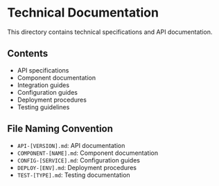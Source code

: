# Technical Documentation

This directory contains technical specifications and API documentation.

## Contents

- API specifications
- Component documentation
- Integration guides
- Configuration guides
- Deployment procedures
- Testing guidelines

## File Naming Convention

- `API-[VERSION].md`: API documentation
- `COMPONENT-[NAME].md`: Component documentation
- `CONFIG-[SERVICE].md`: Configuration guides
- `DEPLOY-[ENV].md`: Deployment procedures
- `TEST-[TYPE].md`: Testing documentation
